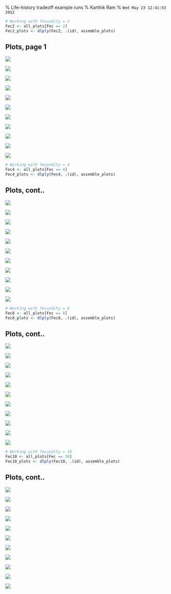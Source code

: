 % Life-history tradeoff example runs
% Karthik Ram
% `Wed May 23 12:41:53 2012`

<!-- Setting up R -->










```r
# Working with fecundity = 2
Fec2 <- all_plots[Fec == 2]
Fec2_plots <- dlply(Fec2, .(id), assemble_plots)
```





## Plots, page 1
![](figure/Fec_2_p1.png) 

![](figure/Fec_2_p1.png) 

![](figure/Fec_2_p2.png) 

![](figure/Fec_2_p3.png) 

![](figure/Fec_2_p4.png) 

![](figure/Fec_2_p5.png) 

![](figure/Fec_2_p6.png) 

![](figure/Fec_2_p7.png) 

![](figure/Fec_2_p8.png) 

![](figure/Fec_2_p10.png) 

![](figure/Fec_2_p11.png) 




```r
# Working with fecundity = 4
Fec4 <- all_plots[Fec == 4]
Fec4_plots <- dlply(Fec4, .(id), assemble_plots)
```




## Plots, cont..
![](figure/Fec_4_p1.png) 

![](figure/Fec_4_p1.png) 

![](figure/Fec_4_p2.png) 

![](figure/Fec_4_p3.png) 

![](figure/Fec_4_p4.png) 

![](figure/Fec_4_p5.png) 

![](figure/Fec_4_p6.png) 

![](figure/Fec_4_p7.png) 

![](figure/Fec_4_p8.png) 

![](figure/Fec_4_p10.png) 

![](figure/Fec_4_p11.png) 





```r
# Working with fecundity = 8
Fec8 <- all_plots[Fec == 8]
Fec8_plots <- dlply(Fec8, .(id), assemble_plots)
```





## Plots, cont..
![](figure/Fec_8_p1.png) 

![](figure/Fec_8_p1.png) 

![](figure/Fec_8_p2.png) 

![](figure/Fec_8_p3.png) 

![](figure/Fec_8_p4.png) 

![](figure/Fec_8_p5.png) 

![](figure/Fec_8_p6.png) 

![](figure/Fec_8_p7.png) 

![](figure/Fec_8_p8.png) 

![](figure/Fec_8_p10.png) 

![](figure/Fec_8_p11.png) 




```r
# Working with fecundity = 10
Fec10 <- all_plots[Fec == 10]
Fec10_plots <- dlply(Fec10, .(id), assemble_plots)
```





## Plots, cont..
![](figure/Fec_10_p1.png) 

![](figure/Fec_10_p1.png) 

![](figure/Fec_10_p2.png) 

![](figure/Fec_10_p3.png) 

![](figure/Fec_10_p4.png) 

![](figure/Fec_10_p5.png) 

![](figure/Fec_10_p6.png) 

![](figure/Fec_10_p7.png) 

![](figure/Fec_10_p8.png) 

![](figure/Fec_10_p10.png) 

![](figure/Fec_10_p11.png) 

